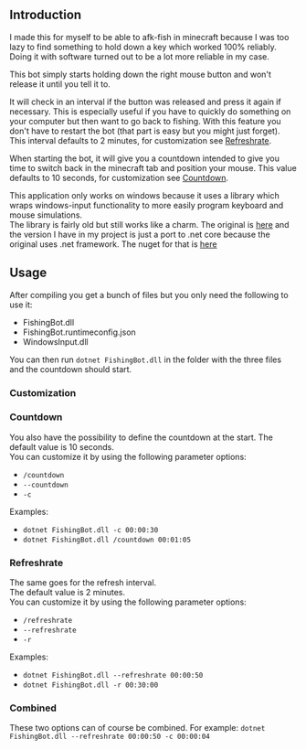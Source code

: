 ## Introduction
I made this for myself to be able to afk-fish in minecraft because I was too lazy to find something to hold down a key which worked 100% reliably. Doing it with software turned out to be a lot more reliable in my case.  

This bot simply starts holding down the right mouse button and won't release it until you tell it to.  

It will check in an interval if the button was released and press it again if necessary. This is especially useful if you have to quickly do something on your computer but then want to go back to fishing. With this feature you don't have to restart the bot (that part is easy but you might just forget).
This interval defaults to 2 minutes, for customization see [Refreshrate](#Refreshrate).  

When starting the bot, it will give you a countdown intended to give you time to switch back in the minecraft tab and position your mouse. This value defaults to 10 seconds, for customization see [Countdown](#Countdown).  

This application only works on windows because it uses a library which wraps windows-input functionality to more easily program keyboard and mouse simulations.  
The library is fairly old but still works like a charm. The original is [here](https://archive.codeplex.com/?p=inputsimulator) and the version I have in my project is just a port to .net core because the original uses .net framework. The nuget for that is [here](https://www.nuget.org/packages/InputSimulatorCore/1.0.5)

## Usage

After compiling you get a bunch of files but you only need the following to use it:
 - FishingBot.dll
 - FishingBot.runtimeconfig.json
 - WindowsInput.dll

You can then run `dotnet FishingBot.dll` in the folder with the three files and the countdown should start.  

### Customization

### Countdown

You also have the possibility to define the countdown at the start.
The default value is 10 seconds.  
You can customize it by using the following parameter options:

- `/countdown`
- `--countdown`
- `-c`

Examples:  
- `dotnet FishingBot.dll -c 00:00:30`
- `dotnet FishingBot.dll /countdown 00:01:05`

### Refreshrate

The same goes for the refresh interval.  
The default value is 2 minutes.  
You can customize it by using the following parameter options:

- `/refreshrate`
- `--refreshrate`
- `-r`

Examples:  
- `dotnet FishingBot.dll --refreshrate 00:00:50`
- `dotnet FishingBot.dll -r 00:30:00`

### Combined
  
These two options can of course be combined. For example: `dotnet FishingBot.dll --refreshrate 00:00:50 -c 00:00:04`